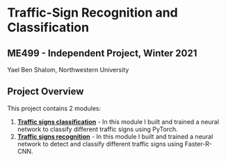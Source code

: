 # Traffic-Sign Recognition and Classification
## ME499 - Independent Project, Winter 2021
Yael Ben Shalom, Northwestern University


## Project Overview
This project contains 2 modules:
1. [**Traffic signs classification**](https://github.com/YaelBenShalom/Traffic-Sign-Recognition-and-Classification/tree/master/classification) - In this module I built and trained a neural network to classify different traffic signs using PyTorch.
2. [**Traffic signs recognition**](https://github.com/YaelBenShalom/Traffic-Sign-Recognition-and-Classification/tree/master/recognition) - In this module I built and trained a neural network to detect and classify different traffic signs using Faster-R-CNN.